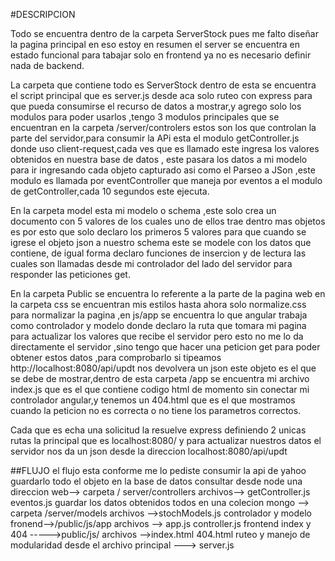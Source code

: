 #DESCRIPCION

Todo se encuentra dentro de la carpeta ServerStock pues me falto diseñar la pagina principal en eso estoy en resumen el server se encuentra en estado funcional para tabajar solo en frontend ya no es necesario definir nada de backend.
 

La carpeta que contiene todo es ServerStock dentro de esta se encuentra el script principal que es server.js desde aca solo ruteo con express para que pueda consumirse el recurso de datos a mostrar,y agrego solo los modulos para poder usarlos ,tengo 3 modulos principales que se encuentran en la carpeta /server/controlers estos son los que controlan la parte del servidor,para  consumir la APi esta el modulo getController.js donde  uso client-request,cada ves que es llamado este ingresa los valores obtenidos en nuestra base de datos , este pasara los datos a mi modelo para ir ingresando cada objeto capturado asi como el Parseo a JSon ,este modulo es llamada por eventController que maneja por eventos a el modulo de getController,cada 10 segundos este ejecuta. 

En  la carpeta model esta mi modelo o schema ,este solo crea un documento con  5 valores de los cuales uno de ellos trae dentro mas objetos es por esto que solo declaro los primeros 5 valores para que cuando se igrese el objeto json a nuestro schema este se modele con los datos que contiene, de igual forma declaro funciones de insercion y de lectura las cuales son llamadas desde mi controlador del lado del servidor para responder las peticiones get.


En la carpeta Public se encuentra lo referente a la parte de la pagina web en la carpeta css se encuentran mis estilos hasta ahora solo normalize.css para normalizar la pagina ,en js/app se encuentra lo que angular trabaja como controlador y modelo 
donde declaro la ruta que tomara mi pagina para actualizar los valores que recibe el servidor pero esto no me lo da directamente el servidor ,sino tengo que hacer una peticion get para poder obtener estos datos ,para comprobarlo si tipeamos http://localhost:8080/api/updt nos devolvera un json este objeto es el que se debe de mostrar,dentro de esta carpeta /app se encuentra mi archivo index.js que es el que contiene codigo html de momento sin conectar mi controlador angular,y tenemos un 404.html que es el que mostramos cuando la peticion no es correcta o no tiene los parametros correctos.

Cada que es echa una solicitud la resuelve express definiendo 2 unicas rutas la principal que es localhost:8080/  y para actualizar nuestros datos el servidor nos da un json desde la direccion localhost:8080/api/updt

##FLUJO 
el flujo esta conforme me lo pediste consumir la api de yahoo guardarlo todo el objeto en la base de datos 
consultar desde node una direccion web--> carpeta / server/controllers  archivos--> getController.js eventos.js
guardar los datos obtenidos todos en una colecion mongo --> carpeta /server/models archivos -->stochModels.js
controlador y modelo  fronend-->/public/js/app  archivos --> app.js   controller.js
frontend index y 404 ----->public/js/   archivos -->index.html 404.html
ruteo y manejo de modularidad desde el archivo principal ---> server.js
  




